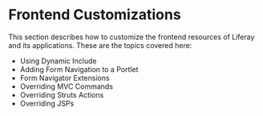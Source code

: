 # Frontend Customizations [](id=frontend-customizations)

This section describes how to customize the frontend resources of Liferay and
its applications. These are the topics covered here:

-  Using Dynamic Include
-  Adding Form Navigation to a Portlet
-  Form Navigator Extensions
-  Overriding MVC Commands
-  Overriding Struts Actions
-  Overriding JSPs
